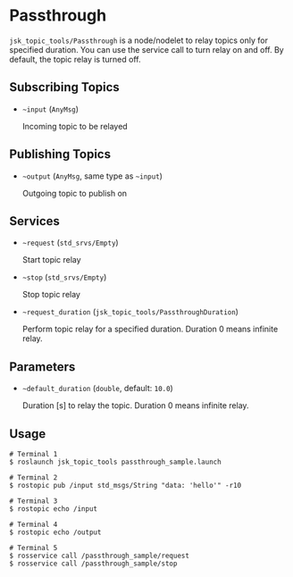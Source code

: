# Passthrough

`jsk_topic_tools/Passthrough` is a node/nodelet to relay topics only for specified duration. You can use the service call to turn relay on and off. By default, the topic relay is turned off.

## Subscribing Topics

* `~input` (`AnyMsg`)

  Incoming topic to be relayed

## Publishing Topics

* `~output` (`AnyMsg`, same type as `~input`)

  Outgoing topic to publish on

## Services

* `~request` (`std_srvs/Empty`)

  Start topic relay

* `~stop` (`std_srvs/Empty`)

  Stop topic relay

* `~request_duration` (`jsk_topic_tools/PassthroughDuration`)

  Perform topic relay for a specified duration. Duration 0 means infinite relay.

## Parameters

* `~default_duration` (`double`, default: `10.0`)

  Duration [s] to relay the topic. Duration 0 means infinite relay.

## Usage
```
# Terminal 1
$ roslaunch jsk_topic_tools passthrough_sample.launch

# Terminal 2
$ rostopic pub /input std_msgs/String "data: 'hello'" -r10

# Terminal 3
$ rostopic echo /input

# Terminal 4
$ rostopic echo /output

# Terminal 5
$ rosservice call /passthrough_sample/request
$ rosservice call /passthrough_sample/stop
```
